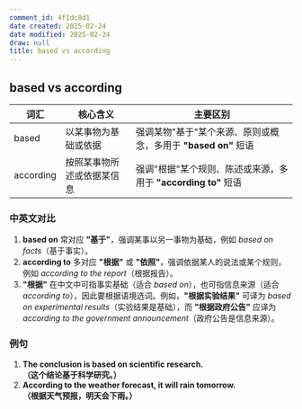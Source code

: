 ```yaml
---
comment_id: 4f1dc8d1
date created: 2025-02-24
date modified: 2025-02-24
draw: null
title: based vs according
---
```

## based vs according

|词汇|核心含义|主要区别|
|---|---|---|
|based|以某事物为基础或依据|强调某物"基于"某个来源、原则或概念，多用于 **"based on"** 短语|
|according|按照某事物所述或依据某信息|强调"根据"某个规则、陈述或来源，多用于 **"according to"** 短语|

### 中英文对比

1. **based on** 常对应 **"基于"**，强调某事以另一事物为基础，例如 _based on facts_（基于事实）。
2. **according to** 多对应 **"根据"** 或 **"依照"**，强调依据某人的说法或某个规则，例如 _according to the report_（根据报告）。
3. **"根据"** 在中文中可指事实基础（适合 _based on_），也可指信息来源（适合 _according to_），因此要根据语境选词。例如，**"根据实验结果"** 可译为 _based on experimental results_（实验结果是基础），而 **"根据政府公告"** 应译为 _according to the government announcement_（政府公告是信息来源）。

### 例句

1. **The conclusion is based on scientific research.**  
    **（这个结论基于科学研究。）**
2. **According to the weather forecast, it will rain tomorrow.**  
    **（根据天气预报，明天会下雨。）**
    
